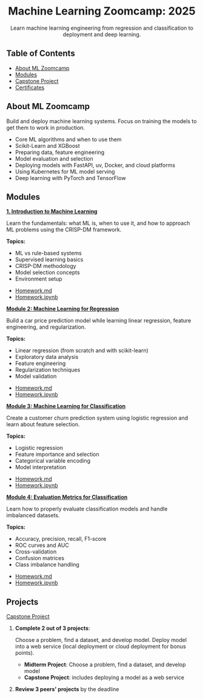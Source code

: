 
<h1 align="center">
    <strong>Machine Learning Zoomcamp: 2025</strong>
</h1>

<p align="center">
Learn machine learning engineering from regression and classification to deployment and deep learning.
</p>

## Table of Contents
- [About ML Zoomcamp](#about-ml-zoomcamp)
- [Modules](#modules)
- [Capstone Project](#projects)
- [Certificates](#certificates)

## About ML Zoomcamp

Build and deploy machine learning systems. Focus on training the models to get them to work in production.

- Core ML algorithms and when to use them
- Scikit-Learn and XGBoost
- Preparing data, feature engineering
- Model evaluation and selection
- Deploying models with FastAPI, uv, Docker, and cloud platforms
- Using Kubernetes for ML model serving
- Deep learning with PyTorch and TensorFlow

## Modules

[**1. Introduction to Machine Learning**](01-intro/)

Learn the fundamentals: what ML is, when to use it, and how to approach ML problems using the CRISP-DM framework.

**Topics:**
- ML vs rule-based systems
- Supervised learning basics
- CRISP-DM methodology
- Model selection concepts
- Environment setup

* [Homework.md](01-intro/homework.md)
* [Homework.ipynb](01-intro/homework_01.ipynb)


[**Module 2: Machine Learning for Regression**](02-regression/)

Build a car price prediction model while learning linear regression, feature engineering, and regularization.

**Topics:**
- Linear regression (from scratch and with scikit-learn)
- Exploratory data analysis
- Feature engineering
- Regularization techniques
- Model validation

* [Homework.md](02-regression/homework.md)
* [Homework.ipynb](02-regression/homework_02.ipynb)

[**Module 3: Machine Learning for Classification**](03-classification/)

Create a customer churn prediction system using logistic regression and learn about feature selection.

**Topics:**
- Logistic regression
- Feature importance and selection
- Categorical variable encoding
- Model interpretation

* [Homework.md](03-classification/homework.md)
* [Homework.ipynb](03-classification/homework_03.ipynb)

[**Module 4: Evaluation Metrics for Classification**](04-evaluation/)

Learn how to properly evaluate classification models and handle imbalanced datasets.

**Topics:**
- Accuracy, precision, recall, F1-score
- ROC curves and AUC
- Cross-validation
- Confusion matrices
- Class imbalance handling

* [Homework.md](04-evaluation/homework.md)
* [Homework.ipynb](04-evaluation/homework_04.ipynb)

## Projects

[Capstone Project](projects/)

1. **Complete 2 out of 3 projects**:

    Choose a problem, find a dataset, and develop model. Deploy model into a web service (local deployment or cloud deployment for bonus points).

    - **Midterm Project**: Choose a problem, find a dataset, and develop model
    - **Capstone Project**: includes deploying a model as a web service

2. **Review 3 peers' projects** by the deadline





